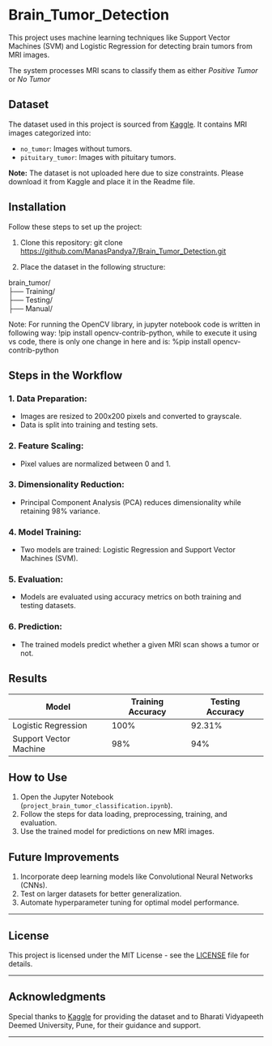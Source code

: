 # Brain_Tumor_Detection
This project uses machine learning techniques like Support Vector Machines (SVM) and Logistic Regression for detecting brain tumors from MRI images.

The system processes MRI scans to classify them as either *Positive Tumor* or *No Tumor*

## Dataset
The dataset used in this project is sourced from [Kaggle](https://www.kaggle.com/datasets/sartajbhuvaji/brain-tumor-classification-mri). It contains MRI images categorized into:
- `no_tumor`: Images without tumors.
- `pituitary_tumor`: Images with pituitary tumors.

**Note:** The dataset is not uploaded here due to size constraints. Please download it from Kaggle and place it in the Readme file.


## Installation

Follow these steps to set up the project:

1. Clone this repository:
git clone https://github.com/ManasPandya7/Brain_Tumor_Detection.git


2. Place the dataset in the following structure:

brain_tumor/\
├── Training/\
├── Testing/\
├── Manual/

Note: For running the OpenCV library, in jupyter notebook code is written in following way: !pip install opencv-contrib-python, while to execute it using vs code, there is only one change in here and is: %pip install opencv-contrib-python

## Steps in the Workflow

### 1. Data Preparation:
- Images are resized to 200x200 pixels and converted to grayscale.
- Data is split into training and testing sets.

### 2. Feature Scaling:
- Pixel values are normalized between 0 and 1.

### 3. Dimensionality Reduction:
- Principal Component Analysis (PCA) reduces dimensionality while retaining 98% variance.

### 4. Model Training:
- Two models are trained: Logistic Regression and Support Vector Machines (SVM).

### 5. Evaluation:
- Models are evaluated using accuracy metrics on both training and testing datasets.

### 6. Prediction:
- The trained models predict whether a given MRI scan shows a tumor or not.


## Results

| Model                  | Training Accuracy | Testing Accuracy |
|------------------------|-------------------|------------------|
| Logistic Regression    |       100%        |     92.31%       |
| Support Vector Machine |       98%         |     94%          |



## How to Use

1. Open the Jupyter Notebook (`project_brain_tumor_classification.ipynb`).
2. Follow the steps for data loading, preprocessing, training, and evaluation.
3. Use the trained model for predictions on new MRI images.


## Future Improvements
1. Incorporate deep learning models like Convolutional Neural Networks (CNNs).
2. Test on larger datasets for better generalization.
3. Automate hyperparameter tuning for optimal model performance.

---

## License
This project is licensed under the MIT License - see the [LICENSE](LICENSE) file for details.

---

## Acknowledgments
Special thanks to [Kaggle](https://www.kaggle.com/) for providing the dataset and to Bharati Vidyapeeth Deemed University, Pune, for their guidance and support.

---

